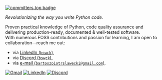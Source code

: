[![committers.top badge](https://user-badge.committers.top/poland/bswck.svg)](https://user-badge.committers.top/poland/bswck)

_Revolutionizing the way you write Python code._

Proven practical knowledge of Python, code quality assurance and delivering production-ready, documented & well-tested software.<br />
With numerous FOSS contributions and passion for learning, I am open to collaboration—reach me out:
- via [LinkedIn (`bswck`)](https://www.linkedin.com/in/bswck/),
- via [Discord (`bswck`)](https://discord.com/users/712654007876976750),
- via [e-mail (`bartoszpiotrslawecki@gmail.com`)](mailto:bartoszpiotrslawecki@gmail.com).

[![Gmail](https://img.shields.io/badge/bartoszpiotrslawecki@gmail.com-D14836?logo=gmail&logoColor=white)](mailto:bartoszpiotrslawecki@gmail.com)
[![LinkedIn](https://img.shields.io/badge/in%2Fbswck-%230077B5.svg?logo=linkedin&logoColor=white)](https://linkedin.com/in/bswck)
[![Discord](https://img.shields.io/badge/bswck-%235865F2.svg?logo=discord&logoColor=white)](https://discord.com/users/712654007876976750)
